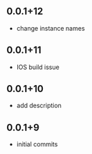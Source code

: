 ## 0.0.1+12

* change instance names
 
## 0.0.1+11

* IOS build issue

## 0.0.1+10

* add description

## 0.0.1+9

* initial commits
